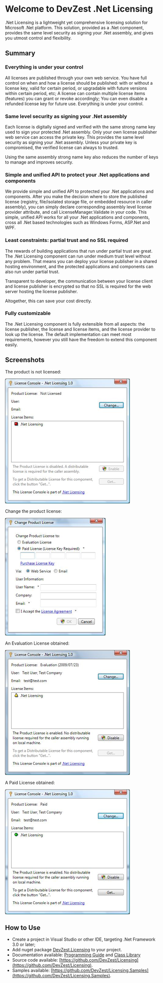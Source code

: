 # Welcome to DevZest .Net Licensing

.Net Licensing is a lightweight yet comprehensive licensing solution for Microsoft .Net platform. This solution, provided as a .Net component, provides the same level security as signing your .Net assembly, and gives you utmost control and flexibility.

## Summary

### Everything is under your control

All licenses are published through your own web service. You have full control on when and how a license should be published: with or without a license key, valid for certain period, or upgradable with future versions within certain period, etc; A license can contain multiple license items (features) you can grant or revoke accordingly; You can even disable a refunded license key for future use. Everything is under your control.

### Same level security as signing your .Net assembly

Each license is digitally signed and verified with the same strong name key used to sign your protected .Net assembly. Only your own license publisher web service can access the private key. This provides the same level security as signing your .Net assembly. Unless your private key is compromised, the verified license can always to trusted.

Using the same assembly strong name key also reduces the number of keys to manage and improves security.

### Simple and unified API to protect your .Net applications and components

We provide simple and unified API to protected your .Net applications and components. After you make the decision where to store the published license (registry, file/isolated storage file, or embedded resource in caller assembly), you can simply declare corresponding assembly level license provider attribute, and call LicenseManager.Validate in your code. This simple, unified API works for all your .Net applications and components, cross all .Net based technologies such as Windows Forms, ASP.Net and WPF.

### Least constraints: partial trust and no SSL required

The rewards of building applications that run under partial trust are great. The .Net Licensing component can run under medium trust level without any problem. That means you can deploy your license publisher in a shared hosting environment, and the protected applications and components can also run under partial trust.

Transparent to developer, the communication between your license client and license publisher is encrypted so that no SSL is required for the web server hosting the license publisher.

Altogether, this can save your cost directly.

### Fully customizable

The .Net Licensing component is fully extensible from all aspects: the license publisher, the license and license items, and the license provider to look up the license. The default implementation can meet most requirements, however you still have the freedom to extend this component easily.

## Screenshots

The product is not licensed:

![image](images/LicenseConsole1.jpg)

Change the product license:

![image](images/LicenseConsole2.jpg)

An Evaluation License obtained:

![image](images/LicenseConsole3.jpg)

A Paid License obtained:

![image](images/LicenseConsole4.jpg)

## How to Use

- Create a project in Visual Studio or other IDE, targeting .Net Framework 3.0 or later;
- Add nuget package [DevZest.Licensing](https://www.nuget.org/packages/DevZest.Licensing/) to your project.
- Documentation available: [Programming Guide](xref:getting_started) and [Class Library](xref:DevZest.Licensing)
- Source code available: [https://github.com/DevZest/Licensing](https://github.com/DevZest/Licensing).
- Samples available: [https://github.com/DevZest/Licensing.Samples](https://github.com/DevZest/Licensing.Samples).